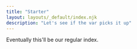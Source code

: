 ```yaml
---
title: "Starter"
layout: layouts/_default/index.njk
description: "Let's see if the var picks it up"
---
```


Eventually this'll be our regular index.